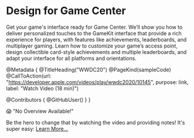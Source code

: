 # Design for Game Center

Get your game's interface ready for Game Center. We’ll show you how to deliver personalized touches to the GameKit interface that provide a rich experience for players, with features like achievements, leaderboards, and multiplayer gaming. Learn how to customize your game’s access point, design collectible card-style achievements and multiple leaderboards, and adapt your interface for all platforms and orientations.

@Metadata {
   @TitleHeading("WWDC20")
   @PageKind(sampleCode)
   @CallToAction(url: "https://developer.apple.com/videos/play/wwdc2020/10145", purpose: link, label: "Watch Video (18 min)")

   @Contributors {
      @GitHubUser(<replace this with your GitHub handle>)
   }
}

😱 "No Overview Available!"

Be the hero to change that by watching the video and providing notes! It's super easy:
 [Learn More…](https://wwdcnotes.com/documentation/wwdcnotes/contributing)

